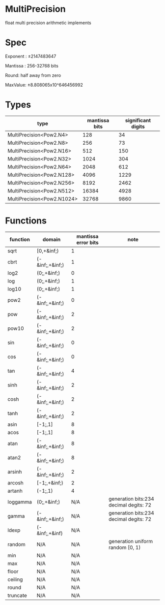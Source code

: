 # MultiPrecision
 float multi precision arithmetic implements

# Spec

Exponent : &plusmn;2147483647

Mantissa : 256-32768 bits

Round: half away from zero

MaxValue: &plusmn;8.808065x10^646456992

# Types

|type|mantissa bits|significant digits|
|----|----|----|
|MultiPrecision&lt;Pow2.N4&gt;|128|34|
|MultiPrecision&lt;Pow2.N8&gt;|256|73|
|MultiPrecision&lt;Pow2.N16&gt;|512|150|
|MultiPrecision&lt;Pow2.N32&gt;|1024|304|
|MultiPrecision&lt;Pow2.N64&gt;|2048|612|
|MultiPrecision&lt;Pow2.N128&gt;|4096|1229|
|MultiPrecision&lt;Pow2.N256&gt;|8192|2462|
|MultiPrecision&lt;Pow2.N512&gt;|16384|4928|
|MultiPrecision&lt;Pow2.N1024&gt;|32768|9860|

# Functions

|function|domain|mantissa error bits|note|
|----|----|----|----|
|sqrt|&#91;0,+&inf;&#41;|1||
|cbrt|&#40;-&inf;,+&inf;&#41;|1||
|log2|&#40;0;,+&inf;&#41;|0||
|log|&#40;0;,+&inf;&#41;|1||
|log10|&#40;0;,+&inf;&#41;|1||
|pow2|&#40;-&inf;,+&inf;&#41;|0||
|pow|&#40;-&inf;,+&inf;&#41;|2||
|pow10|&#40;-&inf;,+&inf;&#41;|2||
|sin|&#40;-&inf;,+&inf;&#41;|0||
|cos|&#40;-&inf;,+&inf;&#41;|0||
|tan|&#40;-&inf;,+&inf;&#41;|4||
|sinh|&#40;-&inf;,+&inf;&#41;|2||
|cosh|&#40;-&inf;,+&inf;&#41;|2||
|tanh|&#40;-&inf;,+&inf;&#41;|2||
|asin|&#91;-1;,1&#93;|8||
|acos|&#91;-1;,1&#93;|8||
|atan|&#40;-&inf;,+&inf;&#41;|8||
|atan2|&#40;-&inf;,+&inf;&#41;|8||
|arsinh|&#40;-&inf;,+&inf;&#41;|2||
|arcosh|&#91;-1;,+&inf;&#41;|2||
|artanh|&#40;-1;,1&#41;|4||
|loggamma|&#40;0;,+&inf;&#41;|N/A|generation bits:234<br>decimal degits: 72|
|gamma|&#40;-&inf;,+&inf;&#41;|N/A|generation bits:234<br>decimal degits: 72|
|ldexp|&#40;-&inf;,+&inf&#41;|N/A||
|random|N/A|N/A|generation uniform random &#91;0, 1&#41;|
|min|N/A|N/A||
|max|N/A|N/A||
|floor|N/A|N/A||
|ceiling|N/A|N/A||
|round|N/A|N/A||
|truncate|N/A|N/A||